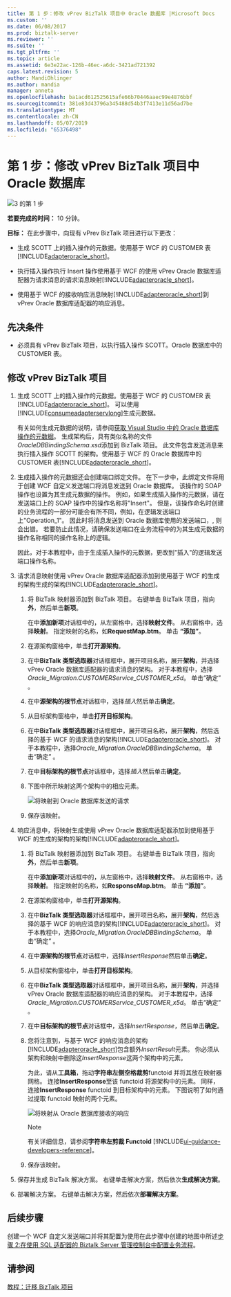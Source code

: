 ```yaml
---
title: 第 1 步：修改 vPrev BizTalk 项目中 Oracle 数据库 |Microsoft Docs
ms.custom: ''
ms.date: 06/08/2017
ms.prod: biztalk-server
ms.reviewer: ''
ms.suite: ''
ms.tgt_pltfrm: ''
ms.topic: article
ms.assetid: 6e3e22ac-126b-46ec-a6dc-3421ad721392
caps.latest.revision: 5
author: MandiOhlinger
ms.author: mandia
manager: anneta
ms.openlocfilehash: ba1acd612525615afe66b70446aaec99e4876bbf
ms.sourcegitcommit: 381e83d43796a345488d54b3f7413e11d56ad7be
ms.translationtype: MT
ms.contentlocale: zh-CN
ms.lasthandoff: 05/07/2019
ms.locfileid: "65376498"
---
```

# <a name="step-1-modify-the-vprev-biztalk-project-in-oracle-database"></a>第 1 步：修改 vPrev BizTalk 项目中 Oracle 数据库
![3 的第 1 步](../../adapters-and-accelerators/adapter-oracle-database/media/step-1of3.gif "Step_1of3")  
  
 **若要完成的时间：** 10 分钟。  
  
 **目标：** 在此步骤中，向现有 vPrev BizTalk 项目进行以下更改：  
  
- 生成 SCOTT 上的插入操作的元数据。使用基于 WCF 的 CUSTOMER 表[!INCLUDE[adapteroracle_short](../../includes/adapteroracle-short-md.md)]。  
  
- 执行插入操作执行 Insert 操作使用基于 WCF 的使用 vPrev Oracle 数据库适配器为请求消息的请求消息映射[!INCLUDE[adapteroracle_short](../../includes/adapteroracle-short-md.md)]。  
  
- 使用基于 WCF 的接收响应消息映射[!INCLUDE[adapteroracle_short](../../includes/adapteroracle-short-md.md)]到 vPrev Oracle 数据库适配器的响应消息。  
  
## <a name="prerequisites"></a>先决条件  
  
-   必须具有 vPrev BizTalk 项目，以执行插入操作 SCOTT。Oracle 数据库中的 CUSTOMER 表。  
  
## <a name="modify-the-vprev-biztalk-project"></a>修改 vPrev BizTalk 项目  
  
1. 生成 SCOTT 上的插入操作的元数据。使用基于 WCF 的 CUSTOMER 表[!INCLUDE[adapteroracle_short](../../includes/adapteroracle-short-md.md)]。 可以使用[!INCLUDE[consumeadapterservlong](../../includes/consumeadapterservlong-md.md)]生成元数据。  
  
    有关如何生成元数据的说明，请参阅[获取 Visual Studio 中的 Oracle 数据库操作的元数据](../../adapters-and-accelerators/adapter-oracle-database/get-metadata-for-oracle-database-operations-in-visual-studio.md)。 生成架构后，具有类似名称的文件*OracleDBBindingSchema.xsd*添加到 BizTalk 项目。 此文件包含发送消息来执行插入操作 SCOTT 的架构。使用基于 WCF 的 Oracle 数据库中的 CUSTOMER 表[!INCLUDE[adapteroracle_short](../../includes/adapteroracle-short-md.md)]。  
  
2. 生成插入操作的元数据还会创建端口绑定文件。 在下一步中，此绑定文件将用于创建 WCF 自定义发送端口将消息发送到 Oracle 数据库。 该操作的 SOAP 操作也设置为其生成元数据的操作。 例如，如果生成插入操作的元数据，请在发送端口上的 SOAP 操作中的操作名称将"Insert"。 但是，该操作命名时创建的业务流程的一部分可能会有所不同，例如，在逻辑发送端口上"Operation_1"。 因此时将消息发送到 Oracle 数据库使用的发送端口，, 则会出错。 若要防止此情况，请确保发送端口在业务流程中的为其生成元数据的操作名称相同的操作名称上的逻辑。  
  
    因此，对于本教程中，由于生成插入操作的元数据，更改到"插入"的逻辑发送端口操作名称。  
  
3. 请求消息映射使用 vPrev Oracle 数据库适配器添加到使用基于 WCF 的生成的架构生成的架构[!INCLUDE[adapteroracle_short](../../includes/adapteroracle-short-md.md)]。  
  
   1. 将 BizTalk 映射器添加到 BizTalk 项目。 右键单击 BizTalk 项目，指向**外**，然后单击**新项**。  
  
       在中**添加新项**对话框中的，从左窗格中，选择**映射文件**。 从右窗格中，选择**映射**。 指定映射的名称，如**RequestMap.btm**。 单击 **“添加”**。  
  
   2. 在源架构窗格中，单击**打开源架构**。  
  
   3. 在中**BizTalk 类型选取器**对话框框中，展开项目名称，展开**架构**，并选择 vPrev Oracle 数据库适配器的请求消息的架构。 对于本教程中，选择*Oracle_Migration.CUSTOMERService_CUSTOMER_x5d*。 单击“确定” 。  
  
   4. 在中**源架构的根节点**对话框中，选择*插入*然后单击**确定**。  
  
   5. 从目标架构窗格中，单击**打开目标架构**。  
  
   6. 在中**BizTalk 类型选取器**对话框框中，展开项目名称，展开**架构**，然后选择的基于 WCF 的请求消息的架构[!INCLUDE[adapteroracle_short](../../includes/adapteroracle-short-md.md)]。 对于本教程中，选择*Oracle_Migration.OracleDBBindingSchema*。 单击“确定” 。  
  
   7. 在中**目标架构的根节点**对话框中，选择*插入*然后单击**确定**。  
  
   8. 下图中所示映射这两个架构中的相应元素。  
  
       ![将映射到 Oracle 数据库发送的请求](../../adapters-and-accelerators/adapter-oracle-database/media/4cb59338-40d1-4eb1-bd89-b5a3183959e1.gif "4cb59338-40d1-4eb1-bd89-b5a3183959e1")  
  
   9. 保存该映射。  
  
4. 响应消息中，将映射生成使用 vPrev Oracle 数据库适配器添加到使用基于 WCF 的生成的架构的架构[!INCLUDE[adapteroracle_short](../../includes/adapteroracle-short-md.md)]。  
  
   1. 将 BizTalk 映射器添加到 BizTalk 项目。 右键单击 BizTalk 项目，指向**外**，然后单击**新项**。  
  
       在中**添加新项**对话框中的，从左窗格中，选择**映射文件**。 从右窗格中，选择**映射**。 指定映射的名称，如**ResponseMap.btm**。 单击 **“添加”**。  
  
   2. 在源架构窗格中，单击**打开源架构**。  
  
   3. 在中**BizTalk 类型选取器**对话框框中，展开项目名称，展开**架构**，然后选择的基于 WCF 的响应消息的架构[!INCLUDE[adapteroracle_short](../../includes/adapteroracle-short-md.md)]。 对于本教程中，选择*Oracle_Migration.OracleDBBindingSchema*。 单击“确定” 。  
  
   4. 在中**源架构的根节点**对话框中，选择*InsertResponse*然后单击**确定**。  
  
   5. 从目标架构窗格中，单击**打开目标架构**。  
  
   6. 在中**BizTalk 类型选取器**对话框框中，展开项目名称，展开**架构**，并选择 vPrev Oracle 数据库适配器的响应消息的架构。 对于本教程中，选择*Oracle_Migration.CUSTOMERService_CUSTOMER_x5d*。 单击“确定” 。  
  
   7. 在中**目标架构的根节点**对话框中，选择*InsertResponse*，然后单击**确定**。  
  
   8. 您将注意到，与基于 WCF 的响应消息的架构[!INCLUDE[adapteroracle_short](../../includes/adapteroracle-short-md.md)]包含额外*InsertResult*元素。 你必须从架构和映射中删除这*InsertResponse*这两个架构中的元素。  
  
       为此，请从**工具箱**，拖动**字符串左侧空格裁剪**functoid 并将其放在映射器网格。 连接**InsertResponse**至该 functoid 将源架构中的元素。 同样，连接**InsertResponse** functoid 到目标架构中的元素。 下图说明了如何通过提取 functoid 映射的两个元素。  
  
       ![将映射从 Oracle 数据库接收的响应](../../adapters-and-accelerators/adapter-oracle-database/media/7fe18f5b-100f-4fe2-ac92-c111629d7fe9.gif "7fe18f5b-100f-4fe2-ac92-c111629d7fe9")  
  
      > [!NOTE]
      >  有关详细信息，请参阅**字符串左剪裁 Functoid** [!INCLUDE[ui-guidance-developers-reference](../../includes/ui-guidance-developers-reference.md)]。
  
   9. 保存该映射。  
  
5. 保存并生成 BizTalk 解决方案。 右键单击解决方案，然后依次**生成解决方案**。  
  
6. 部署解决方案。 右键单击解决方案，然后依次**部署解决方案**。  
  
## <a name="next-steps"></a>后续步骤  
 创建一个 WCF 自定义发送端口并将其配置为使用在此步骤中创建的地图中所述[步骤 2:在使用 SQL 适配器的 Biztalk Server 管理控制台中配置业务流程](../../adapters-and-accelerators/adapter-sql/step-2-configure-the-orchestration-to-use-the-sql-adapter-in-biztalk-server.md)。  
  
## <a name="see-also"></a>请参阅  
 [教程：迁移 BizTalk 项目](https://msdn.microsoft.com/library/dd788186(v=bts.80).aspx)
